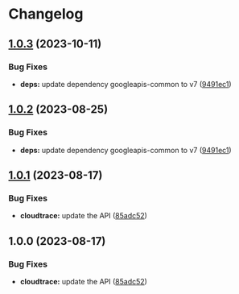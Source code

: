 # Changelog

## [1.0.3](https://github.com/googleapis/google-api-nodejs-client/compare/cloudtrace-v1.0.2...cloudtrace-v1.0.3) (2023-10-11)


### Bug Fixes

* **deps:** update dependency googleapis-common to v7 ([9491ec1](https://github.com/googleapis/google-api-nodejs-client/commit/9491ec1cdc3c413e7d73edcfcd59cf5c28a7c855))

## [1.0.2](https://github.com/googleapis/google-api-nodejs-client/compare/cloudtrace-v1.0.1...cloudtrace-v1.0.2) (2023-08-25)


### Bug Fixes

* **deps:** update dependency googleapis-common to v7 ([9491ec1](https://github.com/googleapis/google-api-nodejs-client/commit/9491ec1cdc3c413e7d73edcfcd59cf5c28a7c855))

## [1.0.1](https://github.com/googleapis/google-api-nodejs-client/compare/cloudtrace-v1.0.0...cloudtrace-v1.0.1) (2023-08-17)


### Bug Fixes

* **cloudtrace:** update the API ([85adc52](https://github.com/googleapis/google-api-nodejs-client/commit/85adc528149837510e2032822cd925fa43a36779))

## 1.0.0 (2023-08-17)


### Bug Fixes

* **cloudtrace:** update the API ([85adc52](https://github.com/googleapis/google-api-nodejs-client/commit/85adc528149837510e2032822cd925fa43a36779))
